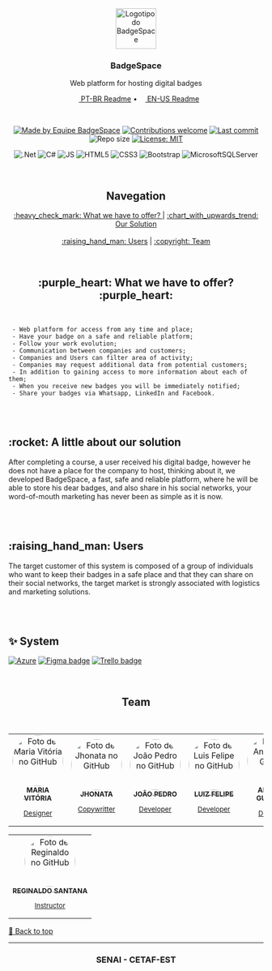 <div align="center" id="top">
  <a href="https://darrow12.github.io/AluraComics/src/pages">
    <img
 src="https://user-images.githubusercontent.com/97753966/201760769-ab57c65c-17b3-4553-a624-3bd5812136dc.png" alt="Logotipo do BadgeSpace" height="80"/>
  </a>
  
  <h3>BadgeSpace</h3>
  <p>Web platform for hosting digital badges</p>

  <!-- Readme languages -->
  <p>
    <a href="README-pt.md"><img src="https://github.com/darrow12/Pop_OS-posInstall/blob/main/.github/br.png" height="12"> PT-BR Readme</a> 
    • 
    <a href="README.md"><img src="https://github.com/darrow12/Pop_OS-posInstall/blob/main/.github/us.png" height="12"> EN-US Readme</a>
  </p>
  
  <br>
  
  <!-- Badges-->
  [![Made by Equipe BadgeSpace](https://img.shields.io/badge/Made%20by-BadgeSpace-6949FF?logo=github&labelColor=1C1F2A)](https://github.com/J3ipy)
  [![Contributions welcome](https://img.shields.io/badge/Contributions-welcome-6949FF?labelColor=1C1F2A)](https://github.com/MulinhaGPlays/BadgeSpace-Project_AspNetCore/pulls)
  [![Last commit](https://img.shields.io/github/last-commit/MulinhaGPlays/BadgeSpace-Project_AspNetCore?color=6949FF&labelColor=1C1F2A&label=Last%20commit)](https://github.com/MulinhaGPlays/BadgeSpace-Project_AspNetCore/commits/main)
  ![Repo size](https://img.shields.io/github/repo-size/MulinhaGPlays/BadgeSpace-Project_AspNetCore?color=6949FF&labelColor=1C1F2A&label=Repo%20size)
  [![License: MIT](https://img.shields.io/github/license/MulinhaGPlays/BadgeSpace-Project_AspNetCore?color=6949FF&labelColor=1C1F2A&label=License)](https://github.com/darrow12/AluraComics/blob/main/LICENSE)  
</div>

<div align=center>
 
  ![.Net](https://img.shields.io/badge/.NET-5C2D91?style=for-the-badge&logo=.net&logoColor=white)
  ![C#](https://img.shields.io/badge/Csharp-%23007ACC.svg?style=for-the-badge&logo=Csharp&logoColor=white)
  ![JS](https://img.shields.io/badge/Javascript-%23007ACC.svg?style=for-the-badge&logo=javascript&logoColor=yellow)
  ![HTML5](https://img.shields.io/badge/html5-%23E34F26.svg?style=for-the-badge&logo=html5&logoColor=white)
  ![CSS3](https://img.shields.io/badge/css3-%231572B6.svg?style=for-the-badge&logo=css3&logoColor=white)
  ![Bootstrap](https://img.shields.io/badge/bootstrap-%23563D7C.svg?style=for-the-badge&logo=bootstrap&logoColor=white)
  ![MicrosoftSQLServer](https://img.shields.io/badge/Microsoft%20SQL%20Sever-CC2927?style=for-the-badge&logo=microsoft%20sql%20server&logoColor=white)
 
</div>
<br>

<h2 align=center> Navegation </h2>
<p align="center">
 <a href="#objetivo"> :heavy_check_mark: What we have to offer? </a> |
 <a href="#solucao"> :chart_with_upwards_trend: Our Solution </a>  <br><br>
 <a href="#usuarios"> :raising_hand_man: Users</a> |
 <a href="#autor"> 	:copyright: Team</a>
</p>


<br>
<h2 align=center id="objetivo">  :purple_heart: What we have to offer? :purple_heart:</h2>
<br>

     - Web platform for access from any time and place;
     - Have your badge on a safe and reliable platform;
     - Follow your work evolution;
     - Communication between companies and customers;
     - Companies and Users can filter area of activity;
     - Companies may request additional data from potential customers;
     - In addition to gaining access to more information about each of them;
     - When you receive new badges you will be immediately notified;
     - Share your badges via Whatsapp, LinkedIn and Facebook.

<br><br>


<h2 id="solucao"> :rocket: A little about our solution </h2>

   After completing a course, a user received his digital badge, however he does not have a place for the company to host, thinking about it, we developed BadgeSpace, a fast, safe and reliable platform, where he will be able to store his dear badges, and also share in his social networks, your word-of-mouth marketing has never been as simple as it is now.

<br><br>

<h2 id="usuarios">  :raising_hand_man: Users</h2>

   The target customer of this system is composed of a group of individuals who want to keep their badges in a safe place and that they can share on their social networks, the target market is strongly associated with logistics and marketing solutions.

<br><br>


## :sparkles: System

[![Azure](https://img.shields.io/badge/azure-%230072C6.svg?style=for-the-badge&logo=microsoftazure&logoColor=white)]()
[![Figma badge](https://img.shields.io/badge/figma%20-%236E40C9.svg?style=for-the-badge&logo=figma&logoColor=white)](https://www.figma.com/file/g3HipfGasWb7bwMuktysNK/Badges?node-id=97%3A361&t=Ror0BVcPcF4xH36h-1)
[![Trello badge](https://img.shields.io/badge/trello%20-%236E40C9.svg?&style=for-the-badge&logo=trello&logoColor=white)](https://trello.com/invite/b/hbZehfDL/ATTI878daecf33dec72d9bd9e3e6b411488f9AD04029/badge-space-equipe-omega)

<br>

<h2 id="autor" align=center>Team</h2>
<br>
<table align="center">
  <tr>
    <td align="center">
      <a href="https://github.com" target="_blank">
        <img style="border-radius:100px;" src="https://user-images.githubusercontent.com/97753966/201800021-15cda6f6-bb7d-488a-beff-9b244525237b.png" height="100px;" alt="Foto de Maria Vitória no GitHub"/><br>
        <sub>
          <b>MARIA VITÓRIA</b>
          <p>Designer</p>
        </sub>
      </a>
    </td>
    <td align="center">
      <a href="https://github.com/jhontanx" target="_blank">
        <img style="border-radius:100px;" src="https://github.com/jhontanx.png" width="100px;" alt="Foto de Jhonata no GitHub"/><br>
        <sub>
          <b>JHONATA</b>
          <p>Copywritter</p>
        </sub>
      </a>
    </td>
    <td align="center">
      <a href="https://github.com/J3ipy" target="_blank">
        <img style="border-radius:100px;" src="https://github.com/J3ipy.png" target="_blank"  width="100px;" alt="Foto de João Pedro no GitHub"/><br>
        <sub>
          <b>JOÃO PEDRO</b>
          <p>Developer</p>
        </sub>
      </a>
    </td>
    <td align="center" >
      <a href="https://github.com/MulinhaGPlays" target="_blank">
        <img style="border-radius:100px;" src="https://github.com/MulinhaGPlays.png" target="_blank"  width="100px;" alt="Foto de Luis Felipe no GitHub"/><br>
        <sub>
          <b>LUIZ FELIPE</b>
          <p>Developer</p>
        </sub>
      </a>
    </td>
    <td align="center">
      <a href="https://github.com" target="_blank">
        <img style="border-radius:100px;" src="https://user-images.githubusercontent.com/97753966/201800233-d3c5a790-2a86-4a76-bf0f-5904db590417.png" width="100px;" alt="Foto de Antony no GitHub"/><br>
        <sub>
          <b>ANTONY GUSTAVO</b>
          <p>Designer</p>
        </sub>
      </a>
    </td>
    <td align="center">
      <a href="https://github.com" target="_blank">
        <img style="border-radius:100px;" src="https://user-images.githubusercontent.com/97753966/201755699-f2119c16-1d7f-4498-af40-36eb21ff505e.JPG" width="60px;"         alt="Foto de Heidy Larissa no Github"/><br>
        <sub>
          <b>HEIDY LARISSA</b>
          <p>Designer</p>
        </sub>
      </a>
    </td>
  </tr>
</table>
<table align="center">
  <tr>
    <td align="center">
      <a href="https://github.com/regymatrix" target="_blank">
        <img style="border-radius:100px;" src="https://github.com/regymatrix.png" target="_blank" width="100px;" alt="Foto de Reginaldo no GitHub"/><br>
        <sub>
          <b>REGINALDO SANTANA</b>
          <p>Instructor</p>
        </sub>
      </a>
    </td>
   </tr>
</table>

<a href='#top'>:arrow_up_small: Back to top</a>


***
<h3  align=center>SENAI - CETAF-EST</h3>

